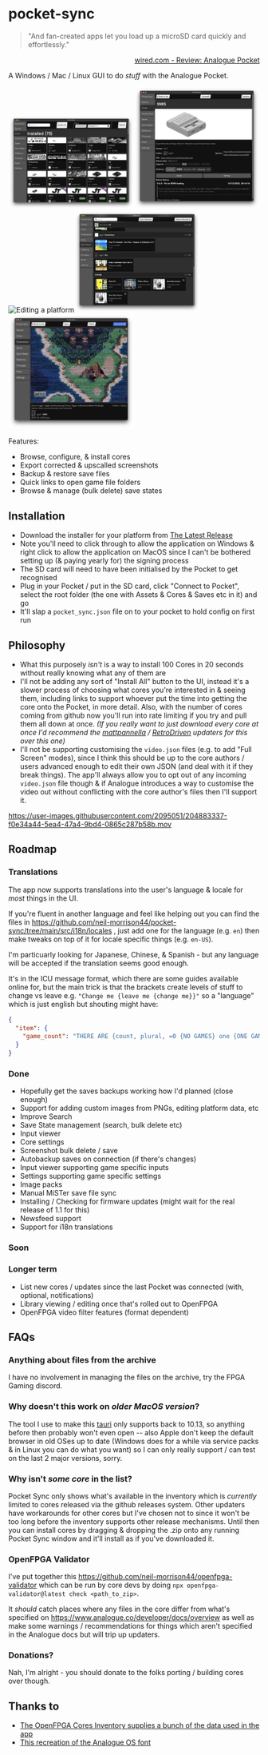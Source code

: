 # pocket-sync

> "And fan-created apps let you load up a microSD card quickly and effortlessly."

<p align="right"> <a href="https://www.wired.com/review/analogue-pocket/#:~:text=And%C2%A0fan%2Dcreated%20apps%20let%20you%20load%20up%20a%20microSD%20card%20quickly%20and%20effortlessly">wired.com - Review: Analogue Pocket</a> </p>

A Windows / Mac / Linux GUI to do _stuff_ with the Analogue Pocket.

<img alt="The Core List" src="./readme_images/cores_list.png" width="50%"/><img alt="SNES core details" src="./readme_images/core_detail.png" width="50%"/>
<img alt="Editing a platform" src="./readme_images/platform_editing.png" width="50%"/><img alt="Browsing Save States" src="./readme_images/save_states.png" width="50%"/><img alt="Exporting a screenshot" src="./readme_images/screenshot_detail.png" width="50%"/>

Features:

- Browse, configure, & install cores
- Export corrected & upscalled screenshots
- Backup & restore save files
- Quick links to open game file folders
- Browse & manage (bulk delete) save states

## Installation

- Download the installer for your platform from [The Latest Release](https://github.com/neil-morrison44/pocket-sync/releases/latest)
- Note you'll need to click through to allow the application on Windows & right click to allow the application on MacOS since I can't be bothered setting up (& paying yearly for) the signing process
- The SD card will need to have been initialised by the Pocket to get recognised
- Plug in your Pocket / put in the SD card, click "Connect to Pocket", select the root folder (the one with Assets & Cores & Saves etc in it) and go
- It'll slap a `pocket_sync.json` file on to your pocket to hold config on first run

## Philosophy

- What this purposely _isn't_ is a way to install 100 Cores in 20 seconds without really knowing what any of them are
- I'll not be adding any sort of "Install All" button to the UI, instead it's a slower process of choosing what cores you're interested in & seeing them, including links to support whoever put the time into getting the core onto the Pocket, in more detail. Also, with the number of cores coming from github now you'll run into rate limiting if you try and pull them all down at once. _(If you really want to just download every core at once I'd recommend the [mattpannella](https://github.com/mattpannella/pocket-updater-utility) / [RetroDriven](https://github.com/RetroDriven/Pocket_Updater) updaters for this over this one)_
- I'll not be supporting customising the `video.json` files (e.g. to add "Full Screen" modes), since I think this should be up to the core authors / users advanced enough to edit their own JSON (and deal with it if they break things). The app'll always allow you to opt out of any incoming `video.json` file though & if Analogue introduces a way to customise the video out without conflicting with the core author's files then I'll support it.

https://user-images.githubusercontent.com/2095051/204883337-f0e34a44-5ea4-47a4-9bd4-0865c287b58b.mov

## Roadmap

### Translations

The app now supports translations into the user's language & locale for _most_ things in the UI.

If you're fluent in another language and feel like helping out you can find the files in https://github.com/neil-morrison44/pocket-sync/tree/main/src/i18n/locales , just add one for the language (e.g. `en`) then make tweaks on top of it for locale specific things (e.g. `en-US`).

I'm particuarly looking for Japanese, Chinese, & Spanish - but any language will be accepted if the translation seems good enough.

It's in the ICU message format, which there are some guides available online for, but the main trick is that the brackets create levels of stuff to change vs leave e.g. `"Change me {leave me {change me}}"` so a "language" which is just english but shouting might have:

```json
{
  "item": {
    "game_count": "THERE ARE {count, plural, =0 {NO GAMES} one {ONE GAME} other {# GAMES}}"
  }
}
```

### Done

- Hopefully get the saves backups working how I'd planned (close enough)
- Support for adding custom images from PNGs, editing platform data, etc
- Improve Search
- Save State management (search, bulk delete etc)
- Input viewer
- Core settings
- Screenshot bulk delete / save
- Autobackup saves on connection (if there's changes)
- Input viewer supporting game specific inputs
- Settings supporting game specific settings
- Image packs
- Manual MiSTer save file sync
- Installing / Checking for firmware updates (might wait for the real release of 1.1 for this)
- Newsfeed support
- Support for i18n translations

### Soon

### Longer term

- List new cores / updates since the last Pocket was connected (with, optional, notifications)
- Library viewing / editing once that's rolled out to OpenFPGA
- OpenFPGA video filter features (format dependent)

## FAQs

### Anything about files from the archive

I have no involvement in managing the files on the archive, try the FPGA Gaming discord.

### Why doesn't this work on _older MacOS version_?

The tool I use to make this [tauri](https://www.tauri.app) only supports back to 10.13, so anything before then probably won't even open -- also Apple don't keep the default browser in old OSes up to date (Windows does for a while via service packs & in Linux you can do what you want) so I can only really support / can test on the last 2 major versions, sorry.

### Why isn't _some core_ in the list?

Pocket Sync only shows what's available in the inventory which is _currently_ limited to cores released via the github releases system. Other updaters have workarounds for other cores but I've chosen not to since it won't be too long before the inventory supports other release mechanisms.
Until then you can install cores by dragging & dropping the .zip onto any running Pocket Sync window and it'll install as if you've downloaded it.

### OpenFPGA Validator

I've put together this https://github.com/neil-morrison44/openfpga-validator which can be run by core devs by doing `npx openfpga-validator@latest check <path_to_zip>`.

It _should_ catch places where any files in the core differ from what's specified on https://www.analogue.co/developer/docs/overview as well as make some warnings / recommendations for things which aren't specified in the Analogue docs but will trip up updaters.

### Donations?

Nah, I'm alright - you should donate to the folks porting / building cores over though.

## Thanks to

- [The OpenFPGA Cores Inventory supplies a bunch of the data used in the app](https://github.com/openfpga-cores-inventory)
- [This recreation of the Analogue OS font](https://github.com/AbFarid/analogue-os-font)
